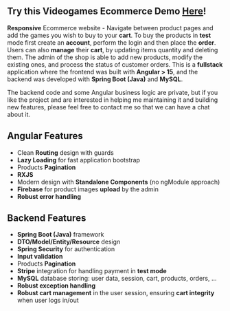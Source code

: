 ## Try this Videogames Ecommerce Demo [<ins>Here</ins>](https://ecommerce-demo.lullabydevhub.com/)!

**Responsive** Ecommerce website - Navigate between product pages and add the games you wish to buy to your **cart**. 
To buy the products in **test** mode first create an **account**, perform the login and then place the **order**.
Users can also **manage** their **cart**, by updating items quantity and deleting them.
The admin of the shop is able to add new products, modify the existing ones, and process the status of customer orders.
This is a **fullstack** application where the frontend was built with **Angular > 15**, and the backend was developed with **Spring Boot (Java)** and **MySQL**.

The backend code and some Angular business logic are private, but if you like the project and are interested in helping me maintaining it and building new features, please feel free to contact me so that we can have a chat about it.

## Angular Features
- Clean **Routing** design with guards
- **Lazy Loading** for fast application bootstrap
- Products **Pagination**
- **RXJS**
- Modern design with **Standalone Components** (no ngModule approach)
- **Firebase** for product images **upload** by the admin
- **Robust error handling**

## Backend Features
- **Spring Boot (Java)** framework
- **DTO/Model/Entity/Resource** design
- **Spring Security** for authentication
- **Input validation**
- Products **Pagination**
- **Stripe** integration for handling payment in **test mode**
- **MySQL** database storing: user data, session, cart, products, orders, ...
- **Robust exception handling**
- **Robust cart management** in the user session, ensuring **cart integrity** when user logs in/out


